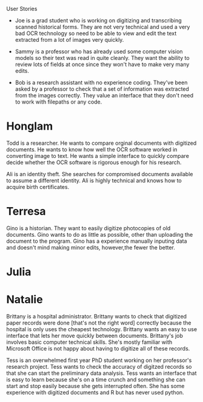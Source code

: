 User Stories

- Joe is a grad student who is working on digitizing and transcribing scanned historical forms. They are not very technical and used a very bad OCR technology so need to be able to view and edit the text extracted from a lot of images very quickly. 

- Sammy is a professor who has already used some computer vision models so their text was read in quite cleanly. They want the ability to review lots of fields at once since they won't have to make very many edits. 

- Bob is a research assistant with no experience coding. They've been asked by a professor to check that a set of information was extracted from the images correctly. They value an interface that they don't need to work with filepaths or any code. 












# Honglam 

Todd is a researcher. He wants to compare orginal documents with digitized documents. He wants to know how well the OCR software worked in converting image to text. He wants a simple interface to quickly compare decide whether the OCR software is rigorous enough for his research.

Ali is an identity theft. She searches for compromised documents available to assume a different identity. Ali is highly technical and knows how to acquire birth certificates.





# Terresa 

Gino is a historian. They want to easily digitize photocopies of old documents. Gino wants to do as little as possible, other than uploading the document to the program. Gino has a experience manually inputing data and doesn't mind making minor edits, however,the fewer the better. 








# Julia 









# Natalie 

Brittany is a hospital administrator. Brittany wants to check that digitized paper records were done [that's not the right word] correctly because the hospital is only uses the cheapest technology. Brittany wants an easy to use interface that lets her move quickly between documents. Brittany's job involves basic computer technical skills. She's mostly familiar with Microsoft Office is not happy about having to digitize all of these records. 

Tess is an overwhelmed first year PhD student working on her professor's research project. Tess wants to check the accuracy of digitzed records so that she can start the preliminary data analysis. Tess wants an interface that is easy to learn because she's on a time crunch and something she can start and stop easily because she gets interrupted often. She has some experience with digitized documents and R but has never used python. 